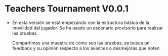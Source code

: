 # Teachers Tournament V0.0.1

- En esta versión se está empezando con la estructura básica de la movilidad del jugador. Se ha usado un escenario provisorio para realizar las pruebas.

    Compartimos una muestra de cómo son las pruebas, se busca un feedback y su
opinión respecto a los avances o desmejoras que noten